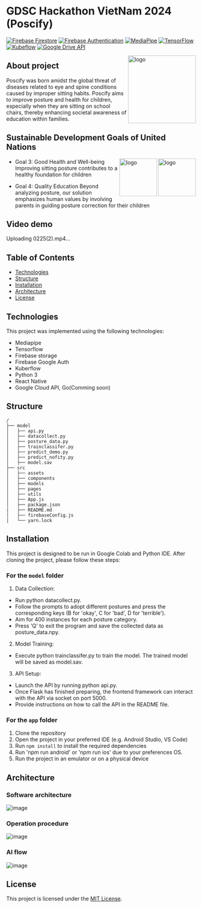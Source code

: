 
# GDSC Hackathon VietNam 2024 (Poscify)

[![Firebase Firestore](https://img.shields.io/badge/Firebase-Firestore-blue?logo=firebase)](https://firebase.google.com/docs/firestore)
[![Firebase Authentication](https://img.shields.io/badge/Firebase-Authentication-orange?logo=firebase)](https://firebase.google.com/docs/auth)
[![MediaPipe](https://img.shields.io/badge/MediaPipe-Visit-blue?style=flat-square&logo=mediapipe)](https://mediapipe.dev/)
[![TensorFlow](https://img.shields.io/badge/TensorFlow-Explore-orange?style=flat-square&logo=tensorflow)](https://www.tensorflow.org/)
[![Kubeflow](https://img.shields.io/badge/Kubeflow-Discover-brightgreen?style=flat-square&logo=kubeflow)](https://www.kubeflow.org/)
[![Google Drive API](https://img.shields.io/badge/Google%20Drive%20API-Documentation-yellow?style=flat-square&logo=google-drive)](https://developers.google.com/drive)




<img align="right" width="180" alt="logo" src="https://github.com/hungmeomeo/poscify-mobile/assets/95847972/c59b1fa6-8696-4f81-9aba-a63fe891848e">

## About project
Poscify was born amidst the global threat of diseases related to eye and spine conditions caused by improper sitting habits. Poscify aims to improve posture and health for children, especially when they are sitting on school chairs, thereby enhancing societal awareness of education within families.
## Sustainable Development Goals of United Nations

<img align="right" width="100" alt="logo" src="https://github.com/hungmeomeo/poscify-mobile/assets/95847972/376699e3-3004-454b-9708-23fb77820f0f">
<img align="right" width="100" alt="logo" src="https://github.com/hungmeomeo/poscify-mobile/assets/95847972/8ab286ae-410f-4ebf-b501-e8edf581ff5a">




- Goal 3: Good Health and Well-being
Improving sitting posture contributes to a healthy foundation for children

- Goal 4: Quality Education 
Beyond analyzing posture, our solution emphasizes human values by involving parents in guiding posture correction for their children


## Video demo


Uploading 0225(2).mp4…





## Table of Contents
- [Technologies](#technologies)
- [Structure](#structure)
- [Installation](#installation)
- [Architecture](#architecture)
- [License](#license)

## Technologies 
This project was implemented using the following technologies:
- Mediapipe
- Tensorflow
- Firebase storage
- Firebase Google Auth
- Kuberflow
- Python 3
- React Native
- Google Cloud API, Go(Comming soon)


## Structure

```text
/
├── model
│   ├── api.py
│   ├── datacollect.py
│   ├── posture_data.py
│   ├── trainclassifer.py
│   ├── predict_demo.py
│   ├── predict_nofity.py
│   ├── model.sav
├── src
│   ├── assets
│   ├── components
│   ├── models
│   ├── pages
│   ├── utils
│   ├── App.js
│   ├── package.json
|   ├── README.md
│   ├── firebaseConfig.js
|   └── yarn.lock
```


## Installation
This project is designed to be run in Google Colab and Python IDE. After cloning the project, please follow these steps:

### For the `model` folder
1. Data Collection:

- Run python datacollect.py.
- Follow the prompts to adopt different postures and press the corresponding keys (B for 'okay', C for 'bad', D for 'terrible').
- Aim for 400 instances for each posture category.
- Press 'Q' to exit the program and save the collected data as posture_data.npy.
2. Model Training:

- Execute python trainclassifer.py to train the model. The trained model will be saved as model.sav.
3. API Setup:

- Launch the API by running python api.py.
- Once Flask has finished preparing, the frontend framework can interact with the API via socket on port 5000.
- Provide instructions on how to call the API in the README file.

### For the `app` folder
1. Clone the repository
2. Open the project in your preferred IDE (e.g. Android Studio, VS Code)
3. Run `npm install` to install the required dependencies
4. Run 'npm run android' or 'npm run ios' due to your preferences OS.
5. Run the project in an emulator or on a physical device

## Architecture
### Software architecture
![image](https://github.com/hungmeomeo/poscify-mobile/assets/95847972/895abed7-b0dd-485d-a025-50df60d6b629)
### Operation procedure
![image](https://github.com/hungmeomeo/poscify-mobile/assets/95847972/03284e75-cf01-48b4-8532-7a27e7d49be7)
### AI flow
![image](https://github.com/hungmeomeo/poscify-mobile/assets/95847972/6219dfaa-b0a5-4c09-b630-716ac4f204a2)



## License
This project is licensed under the [MIT License](https://opensource.org/licenses/MIT).
